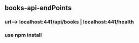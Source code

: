 ## books-api-endPoints
### url--> localhost:441/api/books  | localhost:441/health
### use npm install
